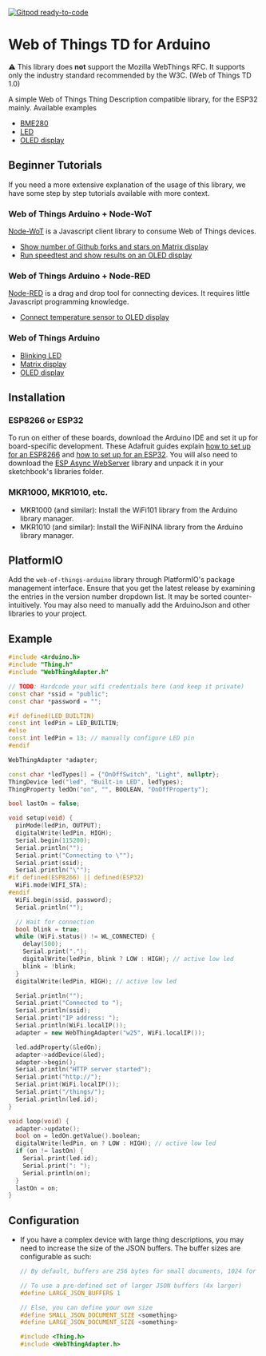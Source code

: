 [![Gitpod ready-to-code](https://img.shields.io/badge/Gitpod-ready--to--code-blue?logo=gitpod)](https://gitpod.io/#https://github.com/Citrullin/web-of-thing-arduino)

Web of Things TD for Arduino
================

:warning: This library does **not** support the Mozilla WebThings RFC. 
It supports only the industry standard recommended by the W3C. (Web of Things TD 1.0)

A simple Web of Things Thing Description compatible library, for the ESP32 mainly.
Available examples
- [BME280](/examples/BME280)
- [LED](/examples/LED)
- [OLED display](/examples/TextDisplay)

## Beginner Tutorials

If you need a more extensive explanation of the usage of this library, we have some step by step tutorials available with more context.

### Web of Things Arduino + Node-WoT

[Node-WoT](https://github.com/eclipse/thingweb.node-wot) is a Javascript client library to consume Web of Things devices.

- [Show number of Github forks and stars on Matrix display](https://bind.systems/blog/web-of-things-github-forks-stars/)
- [Run speedtest and show results on an OLED display](https://bind.systems/blog/web-of-things-speedtest/)

### Web of Things Arduino + Node-RED

[Node-RED](https://nodered.org/) is a drag and drop tool for connecting devices. It requires little Javascript programming knowledge.

- [Connect temperature sensor to OLED display](https://bind.systems/blog/web-of-things-node-red-temperature-oled/)

### Web of Things Arduino

- [Blinking LED](https://bind.systems/blog/web-of-things-led/)
- [Matrix display](https://bind.systems/blog/web-of-things-arduino-matrix-display/)
- [OLED display](https://bind.systems/blog/web-of-things-arduino-oled/)

## Installation

### ESP8266 or ESP32

To run on either of these boards, download the Arduino IDE and set it up for
board-specific development. These Adafruit guides explain [how to set up for an
ESP8266](https://learn.adafruit.com/adafruit-feather-huzzah-esp8266/using-arduino-ide)
and [how to set up for an
ESP32](https://learn.adafruit.com/adafruit-huzzah32-esp32-feather/using-with-arduino-ide).
You will also need to download the [ESP Async
WebServer](https://github.com/me-no-dev/ESPAsyncWebServer/) library and unpack
it in your sketchbook's libraries folder.

### MKR1000, MKR1010, etc.

* MKR1000 (and similar): Install the WiFi101 library from the Arduino library
  manager.
* MKR1010 (and similar): Install the WiFiNINA library from the Arduino library
  manager.

## PlatformIO

Add the `web-of-things-arduino` library through PlatformIO's package management
interface. Ensure that you get the latest release by examining the entries
in the version number dropdown list. It may be sorted counter-intuitively.
You may also need to manually add the ArduinoJson and other libraries to 
your project.

## Example

```c++
#include <Arduino.h>
#include "Thing.h"
#include "WebThingAdapter.h"

// TODO: Hardcode your wifi credentials here (and keep it private)
const char *ssid = "public";
const char *password = "";

#if defined(LED_BUILTIN)
const int ledPin = LED_BUILTIN;
#else
const int ledPin = 13; // manually configure LED pin
#endif

WebThingAdapter *adapter;

const char *ledTypes[] = {"OnOffSwitch", "Light", nullptr};
ThingDevice led("led", "Built-in LED", ledTypes);
ThingProperty ledOn("on", "", BOOLEAN, "OnOffProperty");

bool lastOn = false;

void setup(void) {
  pinMode(ledPin, OUTPUT);
  digitalWrite(ledPin, HIGH);
  Serial.begin(115200);
  Serial.println("");
  Serial.print("Connecting to \"");
  Serial.print(ssid);
  Serial.println("\"");
#if defined(ESP8266) || defined(ESP32)
  WiFi.mode(WIFI_STA);
#endif
  WiFi.begin(ssid, password);
  Serial.println("");

  // Wait for connection
  bool blink = true;
  while (WiFi.status() != WL_CONNECTED) {
    delay(500);
    Serial.print(".");
    digitalWrite(ledPin, blink ? LOW : HIGH); // active low led
    blink = !blink;
  }
  digitalWrite(ledPin, HIGH); // active low led

  Serial.println("");
  Serial.print("Connected to ");
  Serial.println(ssid);
  Serial.print("IP address: ");
  Serial.println(WiFi.localIP());
  adapter = new WebThingAdapter("w25", WiFi.localIP());

  led.addProperty(&ledOn);
  adapter->addDevice(&led);
  adapter->begin();
  Serial.println("HTTP server started");
  Serial.print("http://");
  Serial.print(WiFi.localIP());
  Serial.print("/things/");
  Serial.println(led.id);
}

void loop(void) {
  adapter->update();
  bool on = ledOn.getValue().boolean;
  digitalWrite(ledPin, on ? LOW : HIGH); // active low led
  if (on != lastOn) {
    Serial.print(led.id);
    Serial.print(": ");
    Serial.println(on);
  }
  lastOn = on;
}
```

## Configuration

* If you have a complex device with large thing descriptions, you may need to
  increase the size of the JSON buffers. The buffer sizes are configurable as
  such:

    ```cpp
    // By default, buffers are 256 bytes for small documents, 1024 for larger ones

    // To use a pre-defined set of larger JSON buffers (4x larger)
    #define LARGE_JSON_BUFFERS 1

    // Else, you can define your own size
    #define SMALL_JSON_DOCUMENT_SIZE <something>
    #define LARGE_JSON_DOCUMENT_SIZE <something>

    #include <Thing.h>
    #include <WebThingAdapter.h>
    ```
